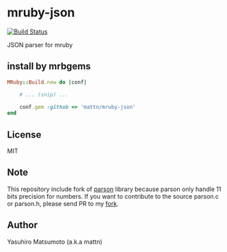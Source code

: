 # mruby-json

[![Build Status](https://travis-ci.org/mattn/mruby-json.svg)](https://travis-ci.org/mattn/mruby-json)

JSON parser for mruby

## install by mrbgems
```ruby
MRuby::Build.new do |conf|

    # ... (snip) ...

    conf.gem :github => 'mattn/mruby-json'
end
```

## License

MIT

## Note

This repository include fork of [parson](https://github.com/kgabis/parson) library because parson only handle 11 bits precision for numbers. If you want to contribute to the source parson.c or parson.h, please send PR to my [fork](https://github.com/mattn/parson).

## Author

Yasuhiro Matsumoto (a.k.a mattn)
